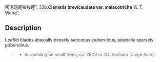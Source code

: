 密毛短尾铁线莲",
33b.**Clematis brevicaudata var. malacotricha** W. T. Wang",

## Description
Leaflet blades abaxially densely sericeous-puberulous, adaxially sparsely puberulous.

> * Scrambling on small trees; ca. 2800 m. NC Sichuan (Zoigê Xian).
